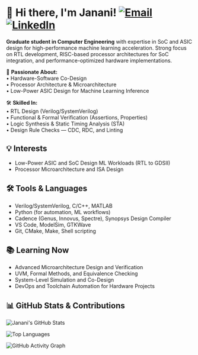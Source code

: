 # 👋 Hi there, I'm Janani! [![Email](https://img.shields.io/badge/Gmail-D14836?style=flat&logo=gmail&logoColor=white)](mailto:jsrinivasan4020@sdsu.edu) [![LinkedIn](https://img.shields.io/badge/-LinkedIn-0A66C2?style=flat&logo=linkedin&logoColor=white)](https://www.linkedin.com/in/janani-priyadharshini-srinivasan-ba26751ab/)
 **Graduate student in Computer Engineering** with expertise in SoC and ASIC design for high-performance machine learning acceleration. Strong focus on RTL development, RISC-based processor architectures for SoC integration, and performance-optimized hardware implementations.

🔧 **Passionate About:**  
• Hardware-Software Co-Design  
• Processor Architecture & Microarchitecture  
• Low-Power ASIC Design for Machine Learning Inference  

🛠️ **Skilled In:**  
• RTL Design (Verilog/SystemVerilog)  
• Functional & Formal Verification (Assertions, Properties)  
• Logic Synthesis & Static Timing Analysis (STA)  
• Design Rule Checks — CDC, RDC, and Linting  

## 💡 Interests
- Low-Power ASIC and SoC Design ML Workloads (RTL to GDSII)
- Processor Microarchitecture and ISA Design

## 🛠️ Tools & Languages
- Verilog/SystemVerilog, C/C++, MATLAB
- Python (for automation, ML workflows)
- Cadence (Genus, Innovus, Spectre), Synopsys Design Compiler
- VS Code, ModelSim, GTKWave
- Git, CMake, Make, Shell scripting

## 📚 Learning Now
- Advanced Microarchitecture Design and Verification
- UVM, Formal Methods, and Equivalence Checking
- System-Level Simulation and Co-Design
- DevOps and Toolchain Automation for Hardware Projects

## 📊 GitHub Stats & Contributions

![Janani's GitHub Stats](https://github-readme-stats.vercel.app/api?username=JananiPSrinivasan&show_icons=true&theme=default)

![Top Languages](https://github-readme-stats.vercel.app/api/top-langs/?username=JananiPSrinivasan&layout=compact&theme=default)

![GitHub Activity Graph](https://github-readme-activity-graph.vercel.app/graph?username=JananiPSrinivasan&theme=github-light)


